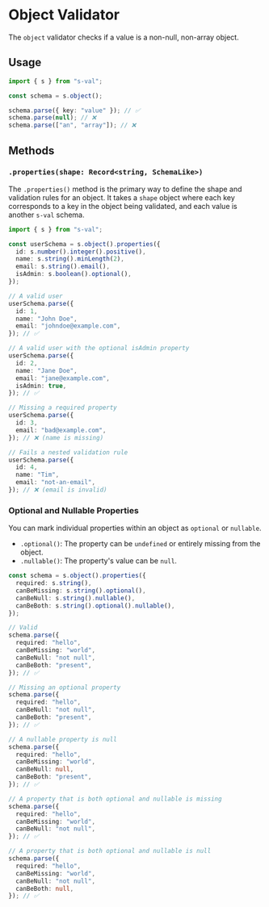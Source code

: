 # Object Validator

The `object` validator checks if a value is a non-null, non-array object.

## Usage

```typescript
import { s } from "s-val";

const schema = s.object();

schema.parse({ key: "value" }); // ✅
schema.parse(null); // ❌
schema.parse(["an", "array"]); // ❌
```

## Methods

### `.properties(shape: Record<string, SchemaLike>)`

The `.properties()` method is the primary way to define the shape and validation rules for an object. It takes a `shape` object where each key corresponds to a key in the object being validated, and each value is another `s-val` schema.

```typescript
import { s } from "s-val";

const userSchema = s.object().properties({
  id: s.number().integer().positive(),
  name: s.string().minLength(2),
  email: s.string().email(),
  isAdmin: s.boolean().optional(),
});

// A valid user
userSchema.parse({
  id: 1,
  name: "John Doe",
  email: "johndoe@example.com",
}); // ✅

// A valid user with the optional isAdmin property
userSchema.parse({
  id: 2,
  name: "Jane Doe",
  email: "jane@example.com",
  isAdmin: true,
}); // ✅

// Missing a required property
userSchema.parse({
  id: 3,
  email: "bad@example.com",
}); // ❌ (name is missing)

// Fails a nested validation rule
userSchema.parse({
  id: 4,
  name: "Tim",
  email: "not-an-email",
}); // ❌ (email is invalid)
```

### Optional and Nullable Properties

You can mark individual properties within an object as `optional` or `nullable`.

- `.optional()`: The property can be `undefined` or entirely missing from the object.
- `.nullable()`: The property's value can be `null`.

```typescript
const schema = s.object().properties({
  required: s.string(),
  canBeMissing: s.string().optional(),
  canBeNull: s.string().nullable(),
  canBeBoth: s.string().optional().nullable(),
});

// Valid
schema.parse({
  required: "hello",
  canBeMissing: "world",
  canBeNull: "not null",
  canBeBoth: "present",
}); // ✅

// Missing an optional property
schema.parse({
  required: "hello",
  canBeNull: "not null",
  canBeBoth: "present",
}); // ✅

// A nullable property is null
schema.parse({
  required: "hello",
  canBeMissing: "world",
  canBeNull: null,
  canBeBoth: "present",
}); // ✅

// A property that is both optional and nullable is missing
schema.parse({
  required: "hello",
  canBeMissing: "world",
  canBeNull: "not null",
}); // ✅

// A property that is both optional and nullable is null
schema.parse({
  required: "hello",
  canBeMissing: "world",
  canBeNull: "not null",
  canBeBoth: null,
}); // ✅
```
